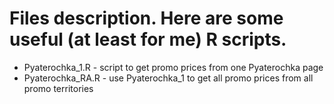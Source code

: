 # Files description. Here are some useful (at least for me) R scripts.

* Pyaterochka_1.R - script to get promo prices from one Pyaterochka page
* Pyaterochka_RA.R - use Pyaterochka_1 to get all promo prices from all promo territories
